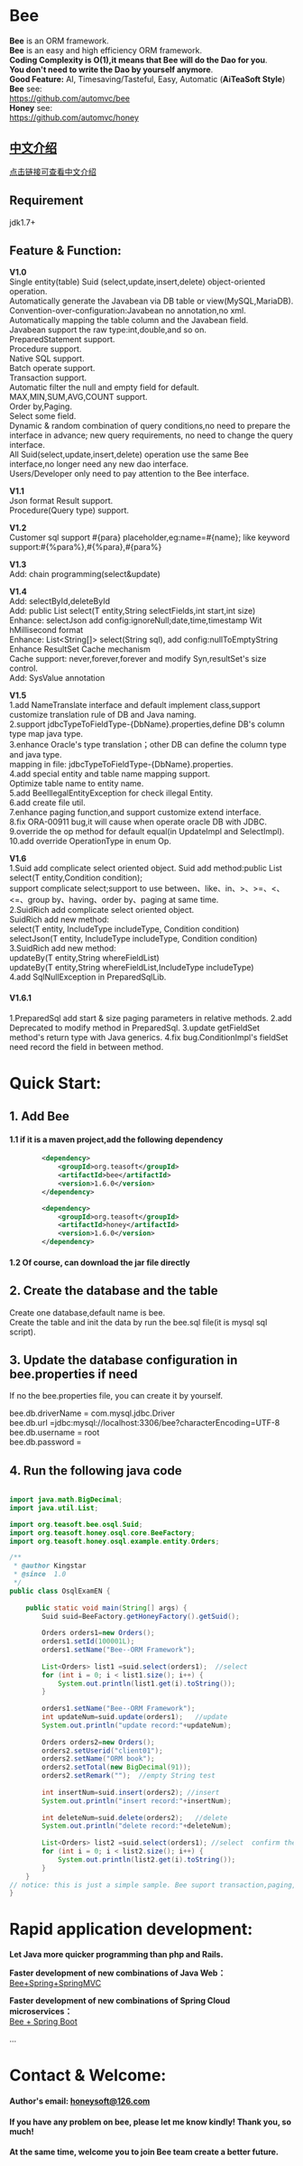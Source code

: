 
Bee
=========
**Bee** is an ORM framework.   
**Bee** is an easy and high efficiency ORM framework.    
**Coding Complexity is O(1),it means that Bee will do the Dao for you**.  
**You don't need to write the Dao by yourself anymore**.  
**Good Feature:**  AI, Timesaving/Tasteful, Easy, Automatic (**AiTeaSoft Style**)   
**Bee** see:  
https://github.com/automvc/bee  
**Honey** see:  
https://github.com/automvc/honey  

## [中文介绍](../../../bee/blob/master/README_CN.md)  
[点击链接可查看中文介绍](../../../bee/blob/master/README_CN.md)  

## Requirement  
jdk1.7+

## Feature & Function: 

**V1.0**  
Single entity(table) Suid (select,update,insert,delete) object-oriented operation.  
Automatically generate the Javabean via DB table or view(MySQL,MariaDB).  
Convention-over-configuration:Javabean no annotation,no xml.  
Automatically mapping the table column and the Javabean field.  
Javabean support the raw type:int,double,and so on.  
PreparedStatement support.  
Procedure support.  
Native SQL support.  
Batch operate support.  
Transaction support.  
Automatic filter the null and empty field for default.  
MAX,MIN,SUM,AVG,COUNT support.  
Order by,Paging.  
Select some field.  
Dynamic & random combination of query conditions,no need to prepare the interface in advance; new query requirements, no need to change the query interface.  
All Suid(select,update,insert,delete) operation use the same Bee interface,no longer need any new dao interface.  
Users/Developer only need to pay attention to the Bee interface.  

**V1.1**  
Json format Result support.  
Procedure(Query type) support.  

**V1.2**  
Customer sql support #{para} placeholder,eg:name=#{name}; like keyword support:#{%para%},#{%para},#{para%}  

**V1.3**  
Add: chain programming(select&update)

**V1.4**  
Add: selectById,deleteById  
Add: public <T> List<T> select(T entity,String selectFields,int start,int size)  
Enhance: selectJson add config:ignoreNull;date,time,timestamp Wit hMillisecond format  
Enhance: List<String[]> select(String sql), add config:nullToEmptyString  
Enhance ResultSet Cache mechanism  
Cache support: never,forever,forever and modify Syn,resultSet's size control.  
Add: SysValue annotation  

**V1.5**  
1.add NameTranslate interface and default implement class,support customize translation rule of  DB and   Java naming.  
2.support jdbcTypeToFieldType-{DbName}.properties,define DB's column type map java type.  
3.enhance Oracle's type translation；other DB can define the column type and java type.  
mapping in file: jdbcTypeToFieldType-{DbName}.properties.  
4.add special entity and table name mapping support.  
  Optimize table name to entity name.  
5.add BeeIllegalEntityException for check illegal Entity.  
6.add create file util.  
7.enhance paging function,and support customize extend interface.  
8.fix ORA-00911 bug,it will cause when operate oracle DB with JDBC.  
9.override the op method for default equal(in UpdateImpl and SelectImpl).  
10.add override OperationType in enum Op.  

**V1.6**  
1.Suid add complicate select oriented object. 
  Suid add method:public <T> List<T> select(T entity,Condition condition);  
  support complicate select;support to use between、like、in、>、>=、<、<=、group by、having、order by、paging  at same time.  
2.SuidRich add complicate select oriented object.  
SuidRich add new method:  
select(T entity, IncludeType includeType, Condition condition)  
selectJson(T entity, IncludeType includeType, Condition condition)  
3.SuidRich add new method:  
updateBy(T entity,String whereFieldList)  
updateBy(T entity,String whereFieldList,IncludeType includeType)  
4.add SqlNullException in PreparedSqlLib. 
#### V1.6.1
1.PreparedSql add start & size paging parameters in relative methods. 
2.add Deprecated to modify method in PreparedSql. 
3.update getFieldSet method's return type with Java generics. 
4.fix bug.ConditionImpl's fieldSet need record the field in between method. 

Quick Start:
=========	
## 1. Add Bee   
#### 1.1 if it is a maven project,add the following dependency  

```xml
		<dependency>
			<groupId>org.teasoft</groupId>
			<artifactId>bee</artifactId>
			<version>1.6.0</version>
		</dependency>

		<dependency>
			<groupId>org.teasoft</groupId>
			<artifactId>honey</artifactId>
			<version>1.6.0</version>
		</dependency>
```

#### 1.2  Of course, can download the jar file directly  

## 2. Create the database and the table  

Create one database,default name is bee.  
Create the table and init the data by run the bee.sql file(it is mysql sql script).  

## 3. Update the database configuration in bee.properties if need  
If no the bee.properties file, you can create it by yourself.

bee.db.driverName = com.mysql.jdbc.Driver  
bee.db.url =jdbc:mysql://localhost:3306/bee?characterEncoding=UTF-8  
bee.db.username = root  
bee.db.password =  

## 4. Run the following java code  

```java
		
import java.math.BigDecimal;
import java.util.List;

import org.teasoft.bee.osql.Suid;
import org.teasoft.honey.osql.core.BeeFactory;
import org.teasoft.honey.osql.example.entity.Orders;

/**
 * @author Kingstar
 * @since  1.0
 */
public class OsqlExamEN {
	
	public static void main(String[] args) {
		Suid suid=BeeFactory.getHoneyFactory().getSuid();
		
		Orders orders1=new Orders();
		orders1.setId(100001L);
		orders1.setName("Bee--ORM Framework");
		
		List<Orders> list1 =suid.select(orders1);  //select
		for (int i = 0; i < list1.size(); i++) {
			System.out.println(list1.get(i).toString());
		}
		
		orders1.setName("Bee--ORM Framework");
		int updateNum=suid.update(orders1);   //update
		System.out.println("update record:"+updateNum);
		
		Orders orders2=new Orders();
		orders2.setUserid("client01");
		orders2.setName("ORM book");
		orders2.setTotal(new BigDecimal(91));
		orders2.setRemark("");  //empty String test
		
		int insertNum=suid.insert(orders2); //insert
		System.out.println("insert record:"+insertNum);
		
		int deleteNum=suid.delete(orders2);   //delete
		System.out.println("delete record:"+deleteNum);
		
		List<Orders> list2 =suid.select(orders1); //select  confirm the data
		for (int i = 0; i < list2.size(); i++) {
			System.out.println(list2.get(i).toString());
		}
	}
// notice: this is just a simple sample. Bee suport transaction,paging,complicate select,slect json,and so on.
}
```

Rapid application development:
=========	
**Let Java more quicker programming than php and Rails.**  

**Faster development of new combinations of Java Web：**  
[Bee+Spring+SpringMVC](../../../../aiteasoft/bee-spring-springmvc)  

**Faster development of new combinations of Spring Cloud microservices：**  
[Bee + Spring Boot](../../../bee-springboot)  

...  
  
Contact & Welcome:
=========	
#### Author's email:    honeysoft@126.com  
#### If you have any problem on bee, please let me know kindly! Thank you, so much!  
#### At the same time, welcome you to join Bee team create a better future. 